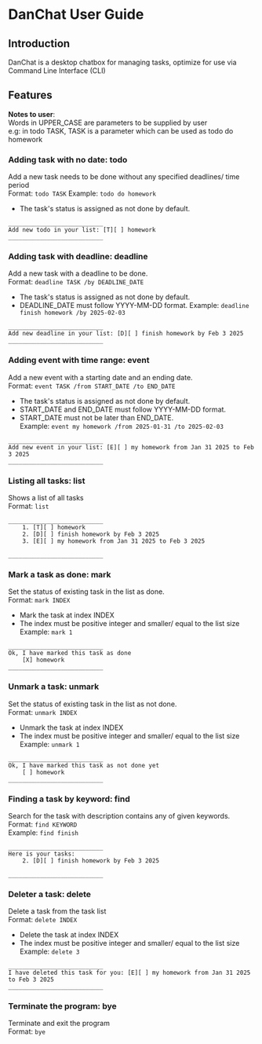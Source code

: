 # DanChat User Guide


## Introduction  
DanChat is a desktop chatbox for managing tasks, optimize for use via Command Line Interface (CLI)

## Features  
__Notes to user__:  
Words in UPPER_CASE are parameters to be supplied by user  
e.g: in todo TASK, TASK is a parameter which can be used as todo do homework
### Adding task with no date: todo
Add a new task needs to be done without any specified deadlines/ time period  
Format: `todo TASK`
Example: `todo do homework`  
- The task's status is assigned as not done by default.
```
___________________________
Add new todo in your list: [T][ ] homework
___________________________
```

### Adding task with deadline: deadline  
Add a new task with a deadline to be done.    
Format: `deadline TASK /by DEADLINE_DATE`  
- The task's status is assigned as not done by default.  
- DEADLINE_DATE must follow YYYY-MM-DD format.
Example: `deadline finish homework /by 2025-02-03`  
```
___________________________
Add new deadline in your list: [D][ ] finish homework by Feb 3 2025
___________________________
```  

### Adding event with time range: event
Add a new event with a starting date and an ending date.  
Format: `event TASK /from START_DATE /to END_DATE`
- The task's status is assigned as not done by default.  
- START_DATE and END_DATE must follow YYYY-MM-DD format.  
- START_DATE must not be later than END_DATE.  
Example: `event my homework /from 2025-01-31 /to 2025-02-03`
```
___________________________
Add new event in your list: [E][ ] my homework from Jan 31 2025 to Feb 3 2025
___________________________
``` 

### Listing all tasks: list
Shows a list of all tasks     
Format: `list`
```
___________________________
	1. [T][ ] homework
	2. [D][ ] finish homework by Feb 3 2025
	3. [E][ ] my homework from Jan 31 2025 to Feb 3 2025

___________________________
```  

### Mark a task as done: mark
Set the status of existing task in the list as done.  
Format: `mark INDEX`
- Mark the task at index INDEX  
- The index must be positive integer and smaller/ equal to the list size  
Example: `mark 1`  
```
___________________________
Ok, I have marked this task as done
	[X] homework
___________________________
```    

### Unmark a task: unmark
Set the status of existing task in the list as not done.  
Format: `unmark INDEX`  
- Unmark the task at index INDEX
- The index must be positive integer and smaller/ equal to the list size  
Example: `unmark 1`  
```
___________________________
Ok, I have marked this task as not done yet
	[ ] homework
___________________________
```

### Finding a task by keyword: find
Search for the task with description contains any of given keywords.  
Format: `find KEYWORD`  
Example: `find finish`  
```
___________________________
Here is your tasks: 
	2. [D][ ] finish homework by Feb 3 2025

___________________________
```

### Deleter a task: delete
Delete a task from the task list  
Format: `delete INDEX`
- Delete the task at index INDEX
- The index must be positive integer and smaller/ equal to the list size  
Example: `delete 3`  
```
___________________________
I have deleted this task for you: [E][ ] my homework from Jan 31 2025 to Feb 3 2025
___________________________
```

### Terminate the program: bye
Terminate and exit the program  
Format: `bye`  